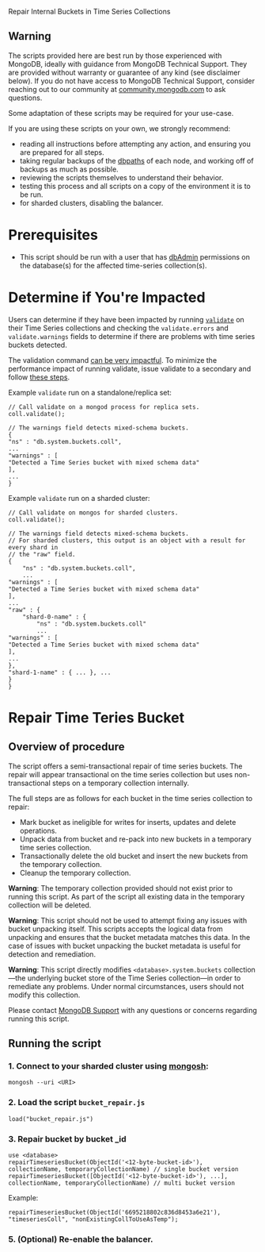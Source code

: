 Repair Internal Buckets in Time Series Collections

## Warning

The scripts provided here are best run by those experienced with MongoDB, ideally with guidance from MongoDB Technical Support. They are provided without warranty or guarantee of any kind (see disclaimer below). If you do not have access to MongoDB Technical Support, consider reaching out to our community at [community.mongodb.com](community.mongodb.com) to ask questions.

Some adaptation of these scripts may be required for your use-case.

If you are using these scripts on your own, we strongly recommend:

* reading all instructions before attempting any action, and ensuring you are prepared for all steps.
* taking regular backups of the [dbpaths](https://docs.mongodb.com/manual/core/backups/#back-up-by-copying-underlying-data-files) of each node, and working off of backups as much as possible.
* reviewing the scripts themselves to understand their behavior.
* testing this process and all scripts on a copy of the environment it is to be run.
* for sharded clusters, disabling the balancer.

# Prerequisites 
- This script should be run with a user that has [dbAdmin](https://www.mongodb.com/docs/manual/reference/built-in-roles/#mongodb-authrole-dbAdmin) permissions on the database(s) for the affected time-series collection(s).

# Determine if You're Impacted

Users can determine if they have been impacted by running [`validate`](https://www.mongodb.com/docs/manual/reference/command/validate/) on their Time Series collections and checking the `validate.errors` and `validate.warnings` fields to determine if there are problems with time series buckets detected.

The validation command [can be very impactful](https://www.mongodb.com/docs/manual/reference/method/db.collection.validate/#performance). To minimize the performance impact of running validate, issue validate to a secondary and follow [these steps](https://www.mongodb.com/docs/manual/reference/method/db.collection.validate/#performance:~:text=Validation%20has%20exclusive,the%20hidden%20node). 

Example `validate` run on a standalone/replica set:
```
// Call validate on a mongod process for replica sets. 
coll.validate();

// The warnings field detects mixed-schema buckets. 
{
"ns" : "db.system.buckets.coll",
...
"warnings" : [
"Detected a Time Series bucket with mixed schema data"
],
...
}
```

Example `validate` run on a sharded cluster:

```
// Call validate on mongos for sharded clusters.
coll.validate();

// The warnings field detects mixed-schema buckets.
// For sharded clusters, this output is an object with a result for every shard in 
// the "raw" field.
{
	"ns" : "db.system.buckets.coll",
	...
"warnings" : [
"Detected a Time Series bucket with mixed schema data"
],
...
"raw" : {
	"shard-0-name" : {
		"ns" : "db.system.buckets.coll"
		...
"warnings" : [
"Detected a Time Series bucket with mixed schema data"
],
...
},
"shard-1-name" : { ... }, ...
}
}
```

# Repair Time Teries Bucket

## Overview of procedure

The script offers a semi-transactional repair of time series buckets. The repair will appear transactional on the time series collection but uses non-transactional steps on a temporary collection internally.

The full steps are as follows for each bucket in the time series collection to repair:
- Mark bucket as ineligible for writes for inserts, updates and delete operations.
- Unpack data from bucket and re-pack into new buckets in a temporary time series collection.
- Transactionally delete the old bucket and insert the new buckets from the temporary collection.
- Cleanup the temporary collection.

**Warning**: The temporary collection provided should not exist prior to running this script. As part of the script all existing data in the temporary collection will be deleted. 

**Warning**: This script should not be used to attempt fixing any issues with bucket unpacking itself. This scripts accepts the logical data from unpacking and ensures that the bucket metadata matches this data. In the case of issues with bucket unpacking the bucket metadata is useful for detection and remediation.

**Warning**: This script directly modifies `<database>.system.buckets` collection —the underlying bucket store of the Time Series collection—in order to remediate any problems. Under normal circumstances, users should not modify this collection. 

Please contact [MongoDB Support](https://support.mongodb.com/welcome) with any questions or concerns regarding running this script. 

## Running the script

### 1. Connect to your sharded cluster using [mongosh](https://www.mongodb.com/docs/mongodb-shell/):

```
mongosh --uri <URI>
```

### 2. Load the script `bucket_repair.js`

```
load("bucket_repair.js")
```

### 3. Repair bucket by bucket _id

```
use <database>
repairTimeseriesBucket(ObjectId('<12-byte-bucket-id>'), collectionName, temporaryCollectionName) // single bucket version
repairTimeseriesBucket([ObjectId('<12-byte-bucket-id>'), ...], collectionName, temporaryCollectionName) // multi bucket version
```

Example:

```
repairTimeseriesBucket(ObjectId('6695218802c836d8453a6e21'), "timeseriesColl", "nonExistingCollToUseAsTemp");
```

### 5. (Optional) Re-enable the balancer.
